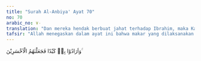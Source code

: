```yaml
---
title: "Surah Al-Anbiya' Ayat 70"
no: 70
arabic_no: ٧٠
translation: "Dan mereka hendak berbuat jahat terhadap Ibrahim, maka Kami menjadikan mereka itu orang-orang yang paling rugi."
tafsir: "Allah menegaskan dalam ayat ini bahwa makar yang dilaksanakan kaum musyrik terhadap para nabi untuk membinasakannya, telah menimbulkan akibat yang sebaliknya, yaitu menyebabkan mereka itu menjadi orang-orang yang paling merugi.\n\nDengan ucapan dan perbuatan itu, mareka ingin memadamkan cahaya kebenaran yang disampaikan Ibrahim, dengan cara menyalakan api unggun untuk membinasakannya. Tetapi akhirnya api yang mereka nyalakan itulah yang padam tanpa menimbulkan bekas apa pun terhadap Ibrahim a.s., berkat perlindungan Allah Yang Mahakuasa. Hal ini menunjukkan dengan jelas batilnya kepercayaan yang mereka anut, dan jahatnya cara yang mereka tempuh untuk mencapai kemenangan. Sebaliknya Ibrahim berada pada pihak yang benar, karena ia menyampaikan patunjuk Allah untuk membasmi kebatilan dan kezaliman."
---
```

وَاَرَادُوْا بِهٖ كَيْدًا فَجَعَلْنٰهُمُ الْاَخْسَرِيْنَ ۚ